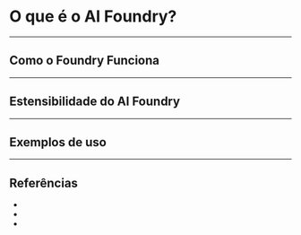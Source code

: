 # O que é o AI Foundry? 


---  

## Como o Foundry Funciona


---  

## Estensibilidade do AI Foundry


---  

## Exemplos de uso


---  

## Referências

- 
- 
- 
